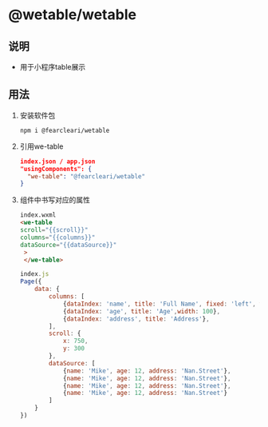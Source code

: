 # @wetable/wetable

## 说明

* 用于小程序table展示

## 用法

1. 安装软件包

    ``` code
    npm i @fearcleari/wetable
    ```

2. 引用we-table

    ``` json
    index.json / app.json
    "usingComponents": {
      "we-table": "@fearcleari/wetable"
    }
    ```

3. 组件中书写对应的属性

    ``` html
    index.wxml
    <we-table
    scroll="{{scroll}}"
    columns="{{columns}}"
    dataSource="{{dataSource}}"
     >
     </we-table>
    ```

    ``` js
    index.js
    Page({
        data: {
            columns: [
                {dataIndex: 'name', title: 'Full Name', fixed: 'left', width: 100},
                {dataIndex: 'age', title: 'Age',width: 100},
                {dataIndex: 'address', title: 'Address'},
            ],
            scroll: {
                x: 750,
                y: 300
            },
            dataSource: [
                {name: 'Mike', age: 12, address: 'Nan.Street'},
                {name: 'Mike', age: 12, address: 'Nan.Street'},
                {name: 'Mike', age: 12, address: 'Nan.Street'},
                {name: 'Mike', age: 12, address: 'Nan.Street'}
            ]
        }
    })
    ```
